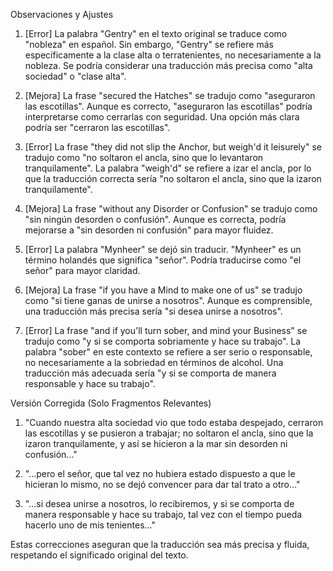 Observaciones y Ajustes

1. [Error] La palabra "Gentry" en el texto original se traduce como "nobleza" en español. Sin embargo, "Gentry" se refiere más específicamente a la clase alta o terratenientes, no necesariamente a la nobleza. Se podría considerar una traducción más precisa como "alta sociedad" o "clase alta".

2. [Mejora] La frase "secured the Hatches" se tradujo como "aseguraron las escotillas". Aunque es correcto, "aseguraron las escotillas" podría interpretarse como cerrarlas con seguridad. Una opción más clara podría ser "cerraron las escotillas".

3. [Error] La frase "they did not slip the Anchor, but weigh'd it leisurely" se tradujo como "no soltaron el ancla, sino que lo levantaron tranquilamente". La palabra "weigh'd" se refiere a izar el ancla, por lo que la traducción correcta sería "no soltaron el ancla, sino que la izaron tranquilamente".

4. [Mejora] La frase "without any Disorder or Confusion" se tradujo como "sin ningún desorden o confusión". Aunque es correcta, podría mejorarse a "sin desorden ni confusión" para mayor fluidez.

5. [Error] La palabra "Mynheer" se dejó sin traducir. "Mynheer" es un término holandés que significa "señor". Podría traducirse como "el señor" para mayor claridad.

6. [Mejora] La frase "if you have a Mind to make one of us" se tradujo como "si tiene ganas de unirse a nosotros". Aunque es comprensible, una traducción más precisa sería "si desea unirse a nosotros".

7. [Error] La frase "and if you'll turn sober, and mind your Business" se tradujo como "y si se comporta sobriamente y hace su trabajo". La palabra "sober" en este contexto se refiere a ser serio o responsable, no necesariamente a la sobriedad en términos de alcohol. Una traducción más adecuada sería "y si se comporta de manera responsable y hace su trabajo".

Versión Corregida (Solo Fragmentos Relevantes)

1. "Cuando nuestra alta sociedad vio que todo estaba despejado, cerraron las escotillas y se pusieron a trabajar; no soltaron el ancla, sino que la izaron tranquilamente, y así se hicieron a la mar sin desorden ni confusión..."

2. "...pero el señor, que tal vez no hubiera estado dispuesto a que le hicieran lo mismo, no se dejó convencer para dar tal trato a otro..."

3. "...si desea unirse a nosotros, lo recibiremos, y si se comporta de manera responsable y hace su trabajo, tal vez con el tiempo pueda hacerlo uno de mis tenientes..."

Estas correcciones aseguran que la traducción sea más precisa y fluida, respetando el significado original del texto.